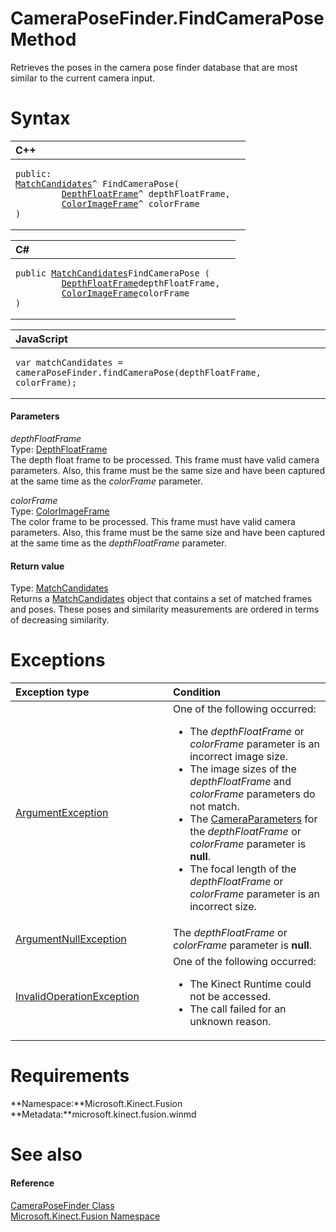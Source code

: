 CameraPoseFinder.FindCameraPose Method  
======================================  

Retrieves the poses in the camera pose finder database that are most similar to the current camera input. <span id="syntaxSection"></span>

Syntax  
======  

<table>
<colgroup>
<col width="100%" />
</colgroup>
<thead>
<tr class="header">
<th align="left">C++</th>
</tr>
</thead>
<tbody>
<tr class="odd">
<td align="left"><pre><code>public:  
<a href="../../MatchCandidates_Class.md">MatchCandidates</a>^ FindCameraPose(  
         <a href="../../DepthFloatFrame_Class.md">DepthFloatFrame</a>^ depthFloatFrame,  
         <a href="../../ColorImageFrame_Class.md">ColorImageFrame</a>^ colorFrame  
)</code></pre></td>
</tr>
</tbody>
</table>

<table>
<colgroup>
<col width="100%" />
</colgroup>
<thead>
<tr class="header">
<th align="left">C#</th>
</tr>
</thead>
<tbody>
<tr class="odd">
<td align="left"><pre><code>public <a href="../../MatchCandidates_Class.md">MatchCandidates</a>FindCameraPose (  
         <a href="../../DepthFloatFrame_Class.md">DepthFloatFrame</a>depthFloatFrame,  
         <a href="../../ColorImageFrame_Class.md">ColorImageFrame</a>colorFrame  
)</code></pre></td>
</tr>
</tbody>
</table>

<table>
<colgroup>
<col width="100%" />
</colgroup>
<thead>
<tr class="header">
<th align="left">JavaScript</th>
</tr>
</thead>
<tbody>
<tr class="odd">
<td align="left"><pre><code>var matchCandidates = cameraPoseFinder.findCameraPose(depthFloatFrame, colorFrame);</code></pre></td>
</tr>
</tbody>
</table>

<span id="ID4EG"></span>
#### Parameters  

*depthFloatFrame*    
Type: [DepthFloatFrame](../../DepthFloatFrame_Class.md)  
 The depth float frame to be processed. This frame must have valid camera parameters. Also, this frame must be the same size and have been captured at the same time as the *colorFrame* parameter.  

*colorFrame*    
Type: [ColorImageFrame](../../ColorImageFrame_Class.md)  
 The color frame to be processed. This frame must have valid camera parameters. Also, this frame must be the same size and have been captured at the same time as the *depthFloatFrame* parameter.  

<span id="ID4EP"></span>
#### Return value  

Type: [MatchCandidates](../../MatchCandidates_Class.md)  
 Returns a [MatchCandidates](../../MatchCandidates_Class.md) object that contains a set of matched frames and poses. These poses and similarity measurements are ordered in terms of decreasing similarity.  

<span id="ID4ELB"></span>

Exceptions  
==========  

<table>
<colgroup>
<col width="50%" />
<col width="50%" />
</colgroup>
<thead>
<tr class="header">
<th align="left">Exception type</th>
<th align="left">Condition</th>
</tr>
</thead>
<tbody>
<tr class="odd">
<td align="left"><a href="http://msdn.microsoft.com/en-us/library/system.argumentexception.aspx">ArgumentException</a></td>
<td align="left">One of the following occurred:  
<ul>
<li>The <em>depthFloatFrame</em> or <em>colorFrame</em> parameter is an incorrect image size.</li>
<li>The image sizes of the <em>depthFloatFrame</em> and <em>colorFrame</em> parameters do not match.</li>
<li>The <a href="../../CameraParameters_Structure.md">CameraParameters</a> for the <em>depthFloatFrame</em> or <em>colorFrame</em> parameter is <strong>null</strong>.</li>
<li>The focal length of the <em>depthFloatFrame</em> or <em>colorFrame</em> parameter is an incorrect size.</li>
</ul></td>
</tr>
<tr class="even">
<td align="left"><a href="http://msdn.microsoft.com/en-us/library/system.argumentnullexception.aspx">ArgumentNullException</a></td>
<td align="left">The <em>depthFloatFrame</em> or <em>colorFrame</em> parameter is <strong>null</strong>.</td>
</tr>
<tr class="odd">
<td align="left"><a href="http://msdn.microsoft.com/en-us/library/system.invalidoperationexception.aspx">InvalidOperationException</a></td>
<td align="left">One of the following occurred:  
<ul>
<li>The Kinect Runtime could not be accessed.</li>
<li>The call failed for an unknown reason.</li>
</ul></td>
</tr>
</tbody>
</table>

<span id="requirements"></span>

Requirements  
============  

**Namespace:**Microsoft.Kinect.Fusion  
**Metadata:**microsoft.kinect.fusion.winmd  

<span id="ID4ERD"></span>

See also  
========  

<span id="ID4ETD"></span>
#### Reference  

[CameraPoseFinder Class](../../CameraPoseFinder_Class.md)  
 [Microsoft.Kinect.Fusion Namespace](../../../Kinect.Fusion.md)  



<!--Please do not edit the data in the comment block below.-->
<!--
TOCTitle : FindCameraPose Method
RLTitle : CameraPoseFinder.FindCameraPose Method
KeywordK : FindCameraPose method
KeywordK : CameraPoseFinder.FindCameraPose method
KeywordF : Microsoft.Kinect.Fusion.CameraPoseFinder.FindCameraPose
KeywordF : CameraPoseFinder.FindCameraPose
KeywordF : FindCameraPose
KeywordF : Microsoft.Kinect.Fusion.CameraPoseFinder.FindCameraPose(Microsoft.Kinect.Fusion.DepthFloatFrame,Microsoft.Kinect.Fusion.ColorImageFrame)
KeywordA : M:Microsoft.Kinect.Fusion.CameraPoseFinder.FindCameraPose(Microsoft.Kinect.Fusion.DepthFloatFrame,Microsoft.Kinect.Fusion.ColorImageFrame)
AssetID : M:Microsoft.Kinect.Fusion.CameraPoseFinder.FindCameraPose(Microsoft.Kinect.Fusion.DepthFloatFrame,Microsoft.Kinect.Fusion.ColorImageFrame)
Locale : en-us
CommunityContent : 1
APIType : Managed
APILocation : microsoft.kinect.fusion.winmd
APIName : Microsoft.Kinect.Fusion.CameraPoseFinder.FindCameraPose
TargetOS : Windows
TopicType : kbSyntax
DevLang : VB
DevLang : CSharp
DevLang : JavaScript
DevLang : C++
DocSet : K4Wv2
ProjType : K4Wv2Proj
Technology : Kinect for Windows
Product : Kinect for Windows SDK v2
productversion : 20
-->
